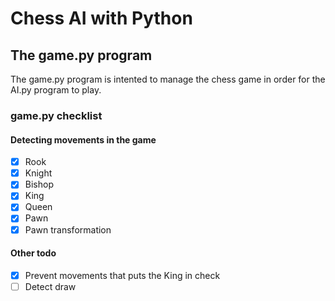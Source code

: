 # Chess AI with Python
## The game.py program
The game.py program is intented to manage the chess game in order for the AI.py program to play. 
### game.py checklist

#### Detecting movements in the game
- [X] Rook
- [X] Knight
- [X] Bishop
- [X] King
- [X] Queen
- [X] Pawn
- [X] Pawn transformation
#### Other todo
- [X] Prevent movements that puts the King in check
- [ ] Detect draw
